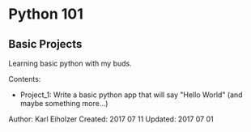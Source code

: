 # Python 101
## Basic Projects

Learning basic python with my buds.

Contents:
 - Project_1: Write a basic python app that will say "Hello World" (and maybe something more...)

Author:   Karl Eiholzer
Created:  2017 07 11
Updated:  2017 07 01
